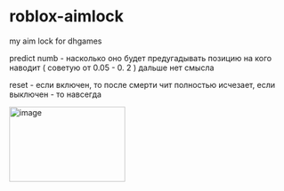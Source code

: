 # roblox-aimlock

my aim lock for dhgames

predict numb - насколько оно будет предугадывать позицию на кого наводит ( советую от 0.05 - 0. 2 ) дальше нет смысла

reset - если включен, то после смерти чит полностью исчезает, если выключен - то навсегда

<img width="208" height="135" alt="image" src="https://github.com/user-attachments/assets/45a93426-a428-467d-ad2c-4499e8cce21c" />
